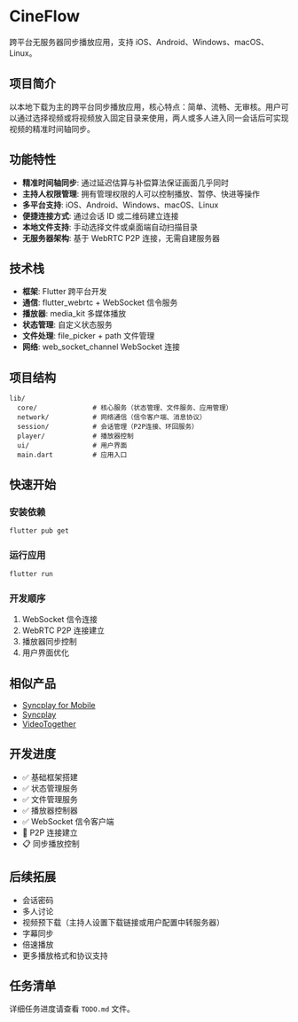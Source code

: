 # CineFlow

跨平台无服务器同步播放应用，支持 iOS、Android、Windows、macOS、Linux。

## 项目简介

以本地下载为主的跨平台同步播放应用，核心特点：简单、流畅、无审核。用户可以通过选择视频或将视频放入固定目录来使用，两人或多人进入同一会话后可实现视频的精准时间轴同步。

## 功能特性

- **精准时间轴同步**: 通过延迟估算与补偿算法保证画面几乎同时
- **主持人权限管理**: 拥有管理权限的人可以控制播放、暂停、快进等操作
- **多平台支持**: iOS、Android、Windows、macOS、Linux
- **便捷连接方式**: 通过会话 ID 或二维码建立连接
- **本地文件支持**: 手动选择文件或桌面端自动扫描目录
- **无服务器架构**: 基于 WebRTC P2P 连接，无需自建服务器

## 技术栈

- **框架**: Flutter 跨平台开发
- **通信**: flutter_webrtc + WebSocket 信令服务
- **播放器**: media_kit 多媒体播放
- **状态管理**: 自定义状态服务
- **文件处理**: file_picker + path 文件管理
- **网络**: web_socket_channel WebSocket 连接

## 项目结构

```
lib/
  core/              # 核心服务（状态管理、文件服务、应用管理）
  network/           # 网络通信（信令客户端、消息协议）
  session/           # 会话管理（P2P连接、环回服务）
  player/            # 播放器控制
  ui/                # 用户界面
  main.dart          # 应用入口
```

## 快速开始

### 安装依赖
```bash
flutter pub get
```

### 运行应用
```bash
flutter run
```

### 开发顺序
1. WebSocket 信令连接
2. WebRTC P2P 连接建立
3. 播放器同步控制
4. 用户界面优化

## 相似产品

- [Syncplay for Mobile](https://github.com/yuroyami/syncplay-mobile/)
- [Syncplay](https://github.com/Syncplay/syncplay)
- [VideoTogether](https://videotogether.github.io/zh-cn/guide/local.html)

## 开发进度

- ✅ 基础框架搭建
- ✅ 状态管理服务
- ✅ 文件管理服务
- ✅ 播放器控制器
- ✅ WebSocket 信令客户端
- 🚧 P2P 连接建立
- 📋 同步播放控制

## 后续拓展

- 会话密码
- 多人讨论
- 视频预下载（主持人设置下载链接或用户配置中转服务器）
- 字幕同步
- 倍速播放
- 更多播放格式和协议支持

## 任务清单

详细任务进度请查看 `TODO.md` 文件。
